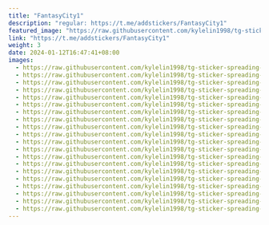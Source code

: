 ```yaml
---
title: "FantasyCity1"
description: "regular: https://t.me/addstickers/FantasyCity1"
featured_image: "https://raw.githubusercontent.com/kylelin1998/tg-sticker-spreading-worldwide-images/main/img/494288cc-df6a-409a-88b3-175e654e7a45.jpg"
link: "https://t.me/addstickers/FantasyCity1"
weight: 3
date: 2024-01-12T16:47:41+08:00
images:
  - https://raw.githubusercontent.com/kylelin1998/tg-sticker-spreading-worldwide-images/main/img/494288cc-df6a-409a-88b3-175e654e7a45.jpg
  - https://raw.githubusercontent.com/kylelin1998/tg-sticker-spreading-worldwide-images/main/img/7a048178-f09d-46a7-98ec-7d51bb8177d2.jpg
  - https://raw.githubusercontent.com/kylelin1998/tg-sticker-spreading-worldwide-images/main/img/4f4664f9-27fc-419f-b651-7f0fe6cf895d.jpg
  - https://raw.githubusercontent.com/kylelin1998/tg-sticker-spreading-worldwide-images/main/img/f10de626-15dd-4102-bae5-6cbf6202d3be.jpg
  - https://raw.githubusercontent.com/kylelin1998/tg-sticker-spreading-worldwide-images/main/img/7a88a232-405e-469e-9412-bfd4a6bb86fb.jpg
  - https://raw.githubusercontent.com/kylelin1998/tg-sticker-spreading-worldwide-images/main/img/85964aa4-6ded-469e-a119-d485cc547cca.jpg
  - https://raw.githubusercontent.com/kylelin1998/tg-sticker-spreading-worldwide-images/main/img/8f5cc3b6-fc99-4016-a037-91978c18e809.jpg
  - https://raw.githubusercontent.com/kylelin1998/tg-sticker-spreading-worldwide-images/main/img/6a3aabc1-743a-49e7-ba20-f8c129c8f663.jpg
  - https://raw.githubusercontent.com/kylelin1998/tg-sticker-spreading-worldwide-images/main/img/23ba346d-b920-404a-aa86-0f2f0e6aecee.jpg
  - https://raw.githubusercontent.com/kylelin1998/tg-sticker-spreading-worldwide-images/main/img/553860f5-cdf3-4fed-926d-2aa811224849.jpg
  - https://raw.githubusercontent.com/kylelin1998/tg-sticker-spreading-worldwide-images/main/img/c34ecad0-7d82-4703-b1d0-7d2aa7090f27.jpg
  - https://raw.githubusercontent.com/kylelin1998/tg-sticker-spreading-worldwide-images/main/img/8272f1f5-c4ec-4e1e-bdca-eef1b130cb92.jpg
  - https://raw.githubusercontent.com/kylelin1998/tg-sticker-spreading-worldwide-images/main/img/8beb4c69-7b21-4efe-afba-293d1582bf37.jpg
  - https://raw.githubusercontent.com/kylelin1998/tg-sticker-spreading-worldwide-images/main/img/cb79d92a-a1b1-4f01-8e4b-c2a016215977.jpg
  - https://raw.githubusercontent.com/kylelin1998/tg-sticker-spreading-worldwide-images/main/img/12ccddd2-ced9-4e14-8390-b84a1de9ef4d.jpg
  - https://raw.githubusercontent.com/kylelin1998/tg-sticker-spreading-worldwide-images/main/img/16cfb31b-beaa-4245-9a36-cfc60e496828.jpg
  - https://raw.githubusercontent.com/kylelin1998/tg-sticker-spreading-worldwide-images/main/img/83efe0d6-4fd8-494b-ae9c-b37ee2aba07e.jpg
  - https://raw.githubusercontent.com/kylelin1998/tg-sticker-spreading-worldwide-images/main/img/a3c019c0-96ff-44e1-aba3-10e21ea2d295.jpg
  - https://raw.githubusercontent.com/kylelin1998/tg-sticker-spreading-worldwide-images/main/img/9e59c5b8-ca6c-4483-ab8c-0147a4ae7fef.jpg
  - https://raw.githubusercontent.com/kylelin1998/tg-sticker-spreading-worldwide-images/main/img/fa83deb3-4ddb-4c9a-a4dd-2414c38e2792.jpg
---
```

